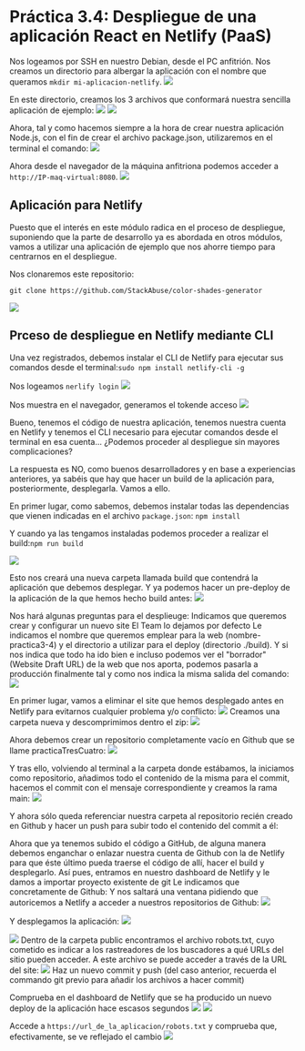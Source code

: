# Práctica 3.4: Despliegue de una aplicación React en Netlify (PaaS)
Nos logeamos por SSH en nuestro Debian, desde el PC anfitrión. Nos creamos un directorio para albergar la aplicación con el nombre que queramos `mkdir mi-aplicacion-netlify`. 
![](img/32-13.png)

En este directorio, creamos los 3 archivos que conformará nuestra sencilla aplicación de ejemplo:
![](img/32-12.png)
![](img/32-14.png)

Ahora, tal y como hacemos siempre a la hora de crear nuestra aplicación Node.js, con el fin de crear el archivo package.json, utilizaremos en el terminal el comando:
![](img/32-15.png)

Ahora desde el navegador de la máquina anfitriona podemos acceder a `http://IP-maq-virtual:8080`.
![](img/32-16.png)

## Aplicación para Netlify
Puesto que el interés en este módulo radica en el proceso de despliegue, suponiendo que la parte de desarrollo ya es abordada en otros módulos, vamos a utilizar una aplicación de ejemplo que nos ahorre tiempo para centrarnos en el despliegue.

Nos clonaremos este repositorio:
````
git clone https://github.com/StackAbuse/color-shades-generator
````
![](img/32-17.png)

## Prceso de despliegue en Netlify mediante CLI
Una vez registrados, debemos instalar el CLI de Netlify para ejecutar sus comandos desde el terminal:`sudo npm install netlify-cli -g`

Nos logeamos `nerlify login`
![](img/32-18.png)

Nos muestra en el navegador, generamos el tokende acceso
![](img/32-19.png)

Bueno, tenemos el código de nuestra aplicación, tenemos nuestra cuenta en Netlify y tenemos el CLI necesario para ejecutar comandos desde el terminal en esa cuenta... ¿Podemos proceder al despliegue sin mayores complicaciones?

La respuesta es NO, como buenos desarrolladores y en base a experiencias anteriores, ya sabéis que hay que hacer un build de la aplicación para, posteriormente, desplegarla. Vamos a ello.

En primer lugar, como sabemos, debemos instalar todas las dependencias que vienen indicadas en el archivo ``package.json``: `npm install`

Y cuando ya las tengamos instaladas podemos proceder a realizar el build:`npm run build`

![](img/32-20.png)

Esto nos creará una nueva carpeta llamada build que contendrá la aplicación que debemos desplegar. Y ya podemos hacer un pre-deploy de la aplicación de la que hemos hecho build antes:
![](img/32-21.png)

Nos hará algunas preguntas para el desplieuge:
Indicamos que queremos crear y configurar un nuevo site
El Team lo dejamos por defecto
Le indicamos el nombre que queremos emplear para la web (nombre-practica3-4) y el directorio a utilizar para el deploy (directorio ./build).
Y si nos indica que todo ha ido bien e incluso podemos ver el "borrador" (Website Draft URL) de la web que nos aporta, podemos pasarla a producción finalmente tal y como nos indica la misma salida del comando:
![](img/32-22.png)

En primer lugar, vamos a eliminar el site que hemos desplegado antes en Netlify para evitarnos cualquier problema y/o conflicto:
![](img/32-23.png)
Creamos una carpeta nueva y descomprimimos dentro el zip:
![](img/32-24.png)

Ahora debemos crear un repositorio completamente vacío en Github que se llame practicaTresCuatro:
![](img/32-25.png)

Y tras ello, volviendo al terminal a la carpeta donde estábamos, la iniciamos como repositorio, añadimos todo el contenido de la misma para el commit, hacemos el commit con el mensaje correspondiente y creamos la rama main:
![](img/32-26.png)

Y ahora sólo queda referenciar nuestra carpeta al repositorio recién creado en Github y hacer un push para subir todo el contenido del commit a él:

Ahora que ya tenemos subido el código a GitHub, de alguna manera debemos enganchar o enlazar nuestra cuenta de Github con la de Netlify para que éste último pueda traerse el código de allí, hacer el build y desplegarlo. Así pues, entramos en nuestro dashboard de Netlify y le damos a importar proyecto existente de git
Le indicamos que concretamente de Github:
Y nos saltará una ventana pidiendo que autoricemos a Netlify a acceder a nuestros repositorios de Github:
![](img/32-27.png)

Y desplegamos la aplicación:
![](img/32-28.png)

![](img/32-29.png)
Dentro de la carpeta public encontramos el archivo robots.txt, cuyo cometido es indicar a los rastreadores de los buscadores a qué URLs del sitio pueden acceder. A este archivo se puede acceder a través de la URL del site:
![](img/32-30.png)
Haz un nuevo commit y push (del caso anterior, recuerda el commando git previo para añadir los archivos a hacer commit)

Comprueba en el dashboard de Netlify que se ha producido un nuevo deploy de la aplicación hace escasos segundos
![](img/32-31.png)
![](img/32-32.png)

Accede a ``https://url_de_la_aplicacion/robots.txt`` y comprueba que, efectivamente, se ve reflejado el cambio
![](img/32-33.png)
